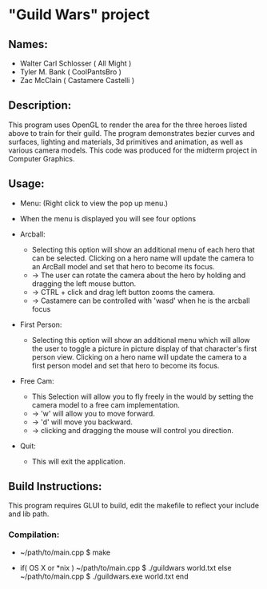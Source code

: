 # "Guild Wars" project

## Names: 
* Walter Carl Schlosser ( All Might ) 
* Tyler M. Bank ( CoolPantsBro )
* Zac McClain ( Castamere Castelli )

## Description:
This program uses OpenGL to render the area for the three heroes listed above to 
train for their guild. The program demonstrates bezier curves and surfaces,
lighting and materials, 3d primitives and animation, as well as various camera
models.  This code was produced for the midterm project in Computer Graphics.

## Usage:
* Menu: (Right click to view the pop up menu.)
* When the menu is displayed you will see four options

* Arcball:        
  * Selecting this option will show an additional menu of each
  hero that can be selected. Clicking on a hero name will update
  the camera to an ArcBall model and set that hero to become its 
  focus.
  * -> The user can rotate the camera about the hero by 
  holding and dragging the left mouse button.
  * -> CTRL + click and drag left button zooms the camera.
  * -> Castamere can be controlled with 'wasd' when he is the arcball focus
* First Person: 
  * Selecting this option will show an additional menu which will
  allow the user to toggle a picture in picture display
  of that character's first person view. Clicking on a hero name 
  will update the camera to a first person model and set that hero
  to become its focus.
* Free Cam:
  * This Selection will allow you to fly freely in the would by setting
  the camera model to a free cam implementation.
  * -> 'w' will allow you to move forward.
  * -> 'd' will move you backward.
  * -> clicking and dragging the mouse will control you direction.
* Quit:
  * This will exit the application.

## Build Instructions:
This program requires GLUI to build, edit the makefile to reflect your include
and lib path.
### Compilation:
* ~/path/to/main.cpp $ make

* if( OS X or *nix )
      ~/path/to/main.cpp $ ./guildwars world.txt
  else
      ~/path/to/main.cpp $ ./guildwars.exe world.txt
  end
